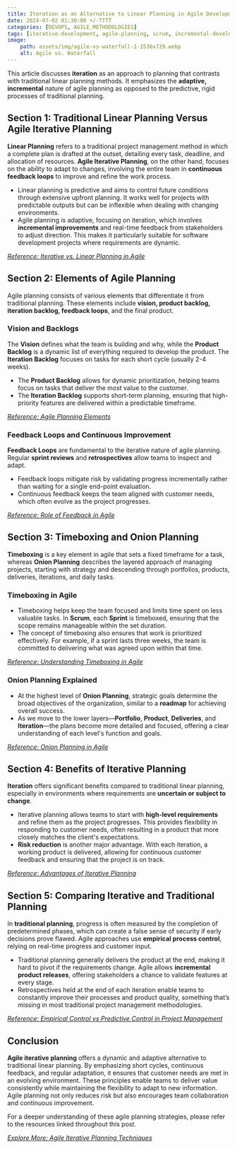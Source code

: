 ```yaml
---
title: Iteration as an Alternative to Linear Planning in Agile Development 
date: 2024-07-02 01:30:00 +/-TTTT
categories: [DEVOPS, AGILE_METHODOLOGIES]
tags: [iterative-development, agile-planning, scrum, incremental-development, devops]
image:
    path: assets/img/agile-vs-waterfall-1-1536x729.webp
    alt: Agile vs. Waterfall
---
```


This article discusses **iteration** as an approach to planning that contrasts with traditional linear planning methods. It emphasizes the **adaptive, incremental** nature of agile planning as opposed to the predictive, rigid processes of traditional planning.

## Section 1: Traditional Linear Planning Versus Agile Iterative Planning

**Linear Planning** refers to a traditional project management method in which a complete plan is drafted at the outset, detailing every task, deadline, and allocation of resources. **Agile Iterative Planning**, on the other hand, focuses on the ability to adapt to changes, involving the entire team in **continuous feedback loops** to improve and refine the work process.

- Linear planning is predictive and aims to control future conditions through extensive upfront planning. It works well for projects with predictable outputs but can be inflexible when dealing with changing environments.
- Agile planning is adaptive, focusing on iteration, which involves **incremental improvements** and real-time feedback from stakeholders to adjust direction. This makes it particularly suitable for software development projects where requirements are dynamic.

*[Reference: Iterative vs. Linear Planning in Agile](https://mpug.com/education/understanding-linear-and-iterative-project-management-methodologies/)*

## Section 2: Elements of Agile Planning

Agile planning consists of various elements that differentiate it from traditional planning. These elements include **vision, product backlog, iteration backlog, feedback loops**, and the final product.

### Vision and Backlogs

The **Vision** defines what the team is building and why, while the **Product Backlog** is a dynamic list of everything required to develop the product. The **Iteration Backlog** focuses on tasks for each short cycle (usually 2-4 weeks).

- The **Product Backlog** allows for dynamic prioritization, helping teams focus on tasks that deliver the most value to the customer.
- The **Iteration Backlog** supports short-term planning, ensuring that high-priority features are delivered within a predictable timeframe.

*[Reference: Agile Planning Elements](https://businessmap.io/agile/project-management/planning)*

### Feedback Loops and Continuous Improvement

**Feedback Loops** are fundamental to the iterative nature of agile planning. Regular **sprint reviews** and **retrospectives** allow teams to inspect and adapt.

- Feedback loops mitigate risk by validating progress incrementally rather than waiting for a single end-point evaluation.
- Continuous feedback keeps the team aligned with customer needs, which often evolve as the project progresses.

*[Reference: Role of Feedback in Agile](https://businessmap.io/blog/feedback-loops)*

## Section 3: Timeboxing and Onion Planning

**Timeboxing** is a key element in agile that sets a fixed timeframe for a task, whereas **Onion Planning** describes the layered approach of managing projects, starting with strategy and descending through portfolios, products, deliveries, iterations, and daily tasks.

### Timeboxing in Agile

- Timeboxing helps keep the team focused and limits time spent on less valuable tasks. In **Scrum**, each **Sprint** is timeboxed, ensuring that the scope remains manageable within the set duration.
- The concept of timeboxing also ensures that work is prioritized effectively. For example, if a sprint lasts three weeks, the team is committed to delivering what was agreed upon within that time.

*[Reference: Understanding Timeboxing in Agile](https://businessmap.io/blog/feedback-loops)*

### Onion Planning Explained

- At the highest level of **Onion Planning**, strategic goals determine the broad objectives of the organization, similar to a **roadmap** for achieving overall success.
- As we move to the lower layers—**Portfolio**, **Product**, **Deliveries**, and **Iteration**—the plans become more detailed and focused, offering a clear understanding of each level's function and goals.

*[Reference: Onion Planning in Agile](https://medium.com/@sadanand.humane/the-agile-planning-onion-brief-overview-d7d08362e91d)*

## Section 4: Benefits of Iterative Planning

**Iteration** offers significant benefits compared to traditional linear planning, especially in environments where requirements are **uncertain or subject to change**.

- Iterative planning allows teams to start with **high-level requirements** and refine them as the project progresses. This provides flexibility in responding to customer needs, often resulting in a product that more closely matches the client's expectations.
- **Risk reduction** is another major advantage. With each iteration, a working product is delivered, allowing for continuous customer feedback and ensuring that the project is on track.

*[Reference: Advantages of Iterative Planning](https://asana.com/resources/iterative-process)*

## Section 5: Comparing Iterative and Traditional Planning

In **traditional planning**, progress is often measured by the completion of predetermined phases, which can create a false sense of security if early decisions prove flawed. Agile approaches use **empirical process control**, relying on real-time progress and customer input.

- Traditional planning generally delivers the product at the end, making it hard to pivot if the requirements change. Agile allows **incremental product releases**, offering stakeholders a chance to validate features at every stage.
- Retrospectives held at the end of each iteration enable teams to constantly improve their processes and product quality, something that’s missing in most traditional project management methodologies.

*[Reference: Empirical Control vs Predictive Control in Project Management](https://www.projectmanagement.com/articles/881889/defined-vs--empirical-process-control--choosing-the-best-approach#_=)*

## Conclusion

**Agile iterative planning** offers a dynamic and adaptive alternative to traditional linear planning. By emphasizing short cycles, continuous feedback, and regular adaptation, it ensures that customer needs are met in an evolving environment. These principles enable teams to deliver value consistently while maintaining the flexibility to adapt to new information. Agile planning not only reduces risk but also encourages team collaboration and continuous improvement.

For a deeper understanding of these agile planning strategies, please refer to the resources linked throughout this post.

*[Explore More: Agile Iterative Planning Techniques](https://www.agilebusiness.org/dsdm-project-framework/iterative-development.html)*
